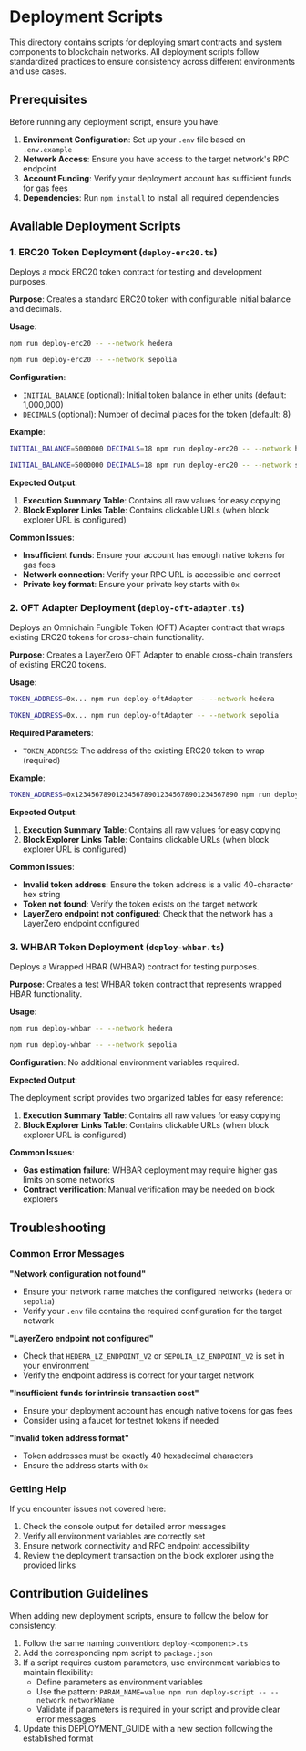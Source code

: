 # Deployment Scripts

This directory contains scripts for deploying smart contracts and system components to blockchain networks. All deployment scripts follow standardized practices to ensure consistency across different environments and use cases.

## Prerequisites

Before running any deployment script, ensure you have:

1. **Environment Configuration**: Set up your `.env` file based on `.env.example`
2. **Network Access**: Ensure you have access to the target network's RPC endpoint
3. **Account Funding**: Verify your deployment account has sufficient funds for gas fees
4. **Dependencies**: Run `npm install` to install all required dependencies

## Available Deployment Scripts

### 1. ERC20 Token Deployment (`deploy-erc20.ts`)

Deploys a mock ERC20 token contract for testing and development purposes.

**Purpose**: Creates a standard ERC20 token with configurable initial balance and decimals.

**Usage**:

```bash
npm run deploy-erc20 -- --network hedera
```

```bash
npm run deploy-erc20 -- --network sepolia
```

**Configuration**:

- `INITIAL_BALANCE` (optional): Initial token balance in ether units (default: 1,000,000)
- `DECIMALS` (optional): Number of decimal places for the token (default: 8)

**Example**:

```bash
INITIAL_BALANCE=5000000 DECIMALS=18 npm run deploy-erc20 -- --network hedera
```

```bash
INITIAL_BALANCE=5000000 DECIMALS=18 npm run deploy-erc20 -- --network sepolia
```

**Expected Output**:

1. **Execution Summary Table**: Contains all raw values for easy copying
2. **Block Explorer Links Table**: Contains clickable URLs (when block explorer URL is configured)

**Common Issues**:

- **Insufficient funds**: Ensure your account has enough native tokens for gas fees
- **Network connection**: Verify your RPC URL is accessible and correct
- **Private key format**: Ensure your private key starts with `0x`

### 2. OFT Adapter Deployment (`deploy-oft-adapter.ts`)

Deploys an Omnichain Fungible Token (OFT) Adapter contract that wraps existing ERC20 tokens for cross-chain functionality.

**Purpose**: Creates a LayerZero OFT Adapter to enable cross-chain transfers of existing ERC20 tokens.

**Usage**:

```bash
TOKEN_ADDRESS=0x... npm run deploy-oftAdapter -- --network hedera
```

```bash
TOKEN_ADDRESS=0x... npm run deploy-oftAdapter -- --network sepolia
```

**Required Parameters**:

- `TOKEN_ADDRESS`: The address of the existing ERC20 token to wrap (required)

**Example**:

```bash
TOKEN_ADDRESS=0x1234567890123456789012345678901234567890 npm run deploy-oftAdapter -- --network hedera
```

**Expected Output**:

1. **Execution Summary Table**: Contains all raw values for easy copying
2. **Block Explorer Links Table**: Contains clickable URLs (when block explorer URL is configured)

**Common Issues**:

- **Invalid token address**: Ensure the token address is a valid 40-character hex string
- **Token not found**: Verify the token exists on the target network
- **LayerZero endpoint not configured**: Check that the network has a LayerZero endpoint configured

### 3. WHBAR Token Deployment (`deploy-whbar.ts`)

Deploys a Wrapped HBAR (WHBAR) contract for testing purposes.

**Purpose**: Creates a test WHBAR token contract that represents wrapped HBAR functionality.

**Usage**:

```bash
npm run deploy-whbar -- --network hedera
```

```bash
npm run deploy-whbar -- --network sepolia
```

**Configuration**: No additional environment variables required.

**Expected Output**:

The deployment script provides two organized tables for easy reference:

1. **Execution Summary Table**: Contains all raw values for easy copying
2. **Block Explorer Links Table**: Contains clickable URLs (when block explorer URL is configured)

**Common Issues**:

- **Gas estimation failure**: WHBAR deployment may require higher gas limits on some networks
- **Contract verification**: Manual verification may be needed on block explorers

## Troubleshooting

### Common Error Messages

**"Network configuration not found"**

- Ensure your network name matches the configured networks (`hedera` or `sepolia`)
- Verify your `.env` file contains the required configuration for the target network

**"LayerZero endpoint not configured"**

- Check that `HEDERA_LZ_ENDPOINT_V2` or `SEPOLIA_LZ_ENDPOINT_V2` is set in your environment
- Verify the endpoint address is correct for your target network

**"Insufficient funds for intrinsic transaction cost"**

- Ensure your deployment account has enough native tokens for gas fees
- Consider using a faucet for testnet tokens if needed

**"Invalid token address format"**

- Token addresses must be exactly 40 hexadecimal characters
- Ensure the address starts with `0x`

### Getting Help

If you encounter issues not covered here:

1. Check the console output for detailed error messages
2. Verify all environment variables are correctly set
3. Ensure network connectivity and RPC endpoint accessibility
4. Review the deployment transaction on the block explorer using the provided links

## Contribution Guidelines

When adding new deployment scripts, ensure to follow the below for consistency:

1. Follow the same naming convention: `deploy-<component>.ts`
2. Add the corresponding npm script to `package.json`
3. If a script requires custom parameters, use environment variables to maintain flexibility:
   - Define parameters as environment variables
   - Use the pattern: `PARAM_NAME=value npm run deploy-script -- --network networkName`
   - Validate if parameters is required in your script and provide clear error messages
4. Update this DEPLOYMENT_GUIDE with a new section following the established format

